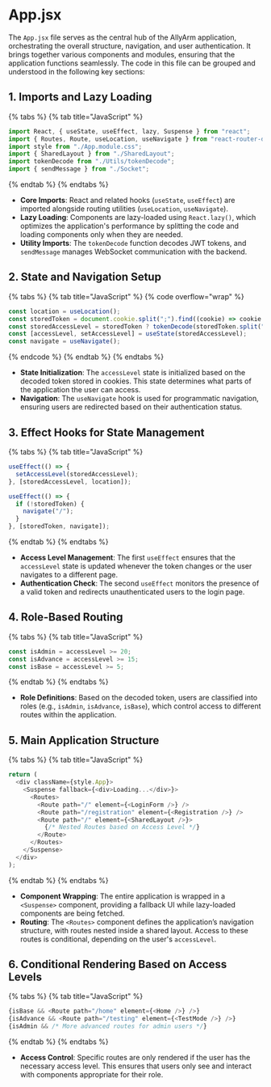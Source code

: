# App.jsx

The `App.jsx` file serves as the central hub of the AllyArm application, orchestrating the overall structure, navigation, and user authentication. It brings together various components and modules, ensuring that the application functions seamlessly. The code in this file can be grouped and understood in the following key sections:

## 1. **Imports and Lazy Loading**

{% tabs %}
{% tab title="JavaScript" %}
```javascript
import React, { useState, useEffect, lazy, Suspense } from "react";
import { Routes, Route, useLocation, useNavigate } from "react-router-dom";
import style from "./App.module.css";
import { SharedLayout } from "./SharedLayout";
import tokenDecode from "./Utils/tokenDecode";
import { sendMessage } from "./Socket";
```
{% endtab %}
{% endtabs %}

* **Core Imports**: React and related hooks (`useState`, `useEffect`) are imported alongside routing utilities (`useLocation`, `useNavigate`).
* **Lazy Loading**: Components are lazy-loaded using `React.lazy()`, which optimizes the application's performance by splitting the code and loading components only when they are needed.
* **Utility Imports**: The `tokenDecode` function decodes JWT tokens, and `sendMessage` manages WebSocket communication with the backend.

## 2. **State and Navigation Setup**

{% tabs %}
{% tab title="JavaScript" %}
{% code overflow="wrap" %}
```javascript
const location = useLocation();
const storedToken = document.cookie.split(";").find((cookie) => cookie.trim().startsWith("token="));
const storedAccessLevel = storedToken ? tokenDecode(storedToken.split("=")[1])?.accessLevel : 1;
const [accessLevel, setAccessLevel] = useState(storedAccessLevel);
const navigate = useNavigate();
```
{% endcode %}
{% endtab %}
{% endtabs %}

* **State Initialization**: The `accessLevel` state is initialized based on the decoded token stored in cookies. This state determines what parts of the application the user can access.
* **Navigation**: The `useNavigate` hook is used for programmatic navigation, ensuring users are redirected based on their authentication status.

## 3. **Effect Hooks for State Management**

{% tabs %}
{% tab title="JavaScript" %}
```javascript
useEffect(() => {
  setAccessLevel(storedAccessLevel);
}, [storedAccessLevel, location]);

useEffect(() => {
  if (!storedToken) {
    navigate("/");
  }
}, [storedToken, navigate]);
```
{% endtab %}
{% endtabs %}

* **Access Level Management**: The first `useEffect` ensures that the `accessLevel` state is updated whenever the token changes or the user navigates to a different page.
* **Authentication Check**: The second `useEffect` monitors the presence of a valid token and redirects unauthenticated users to the login page.

## 4. **Role-Based Routing**

{% tabs %}
{% tab title="JavaScript" %}
```javascript
const isAdmin = accessLevel >= 20;
const isAdvance = accessLevel >= 15;
const isBase = accessLevel >= 5;
```
{% endtab %}
{% endtabs %}

* **Role Definitions**: Based on the decoded token, users are classified into roles (e.g., `isAdmin`, `isAdvance`, `isBase`), which control access to different routes within the application.

## 5. **Main Application Structure**

{% tabs %}
{% tab title="JavaScript" %}
```javascript
return (
  <div className={style.App}>
    <Suspense fallback={<div>Loading...</div>}>
      <Routes>
        <Route path="/" element={<LoginForm />} />
        <Route path="/registration" element={<Registration />} />
        <Route path="/" element={<SharedLayout />}>
          {/* Nested Routes based on Access Level */}
        </Route>
      </Routes>
    </Suspense>
  </div>
);
```
{% endtab %}
{% endtabs %}

* **Component Wrapping**: The entire application is wrapped in a `<Suspense>` component, providing a fallback UI while lazy-loaded components are being fetched.
* **Routing**: The `<Routes>` component defines the application’s navigation structure, with routes nested inside a shared layout. Access to these routes is conditional, depending on the user's `accessLevel`.

## 6. **Conditional Rendering Based on Access Levels**

{% tabs %}
{% tab title="JavaScript" %}
```javascript
{isBase && <Route path="/home" element={<Home />} />}
{isAdvance && <Route path="/testing" element={<TestMode />} />}
{isAdmin && /* More advanced routes for admin users */}
```
{% endtab %}
{% endtabs %}

* **Access Control**: Specific routes are only rendered if the user has the necessary access level. This ensures that users only see and interact with components appropriate for their role.
